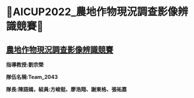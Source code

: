 **:hear_no_evil:AICUP2022_農地作物現況調查影像辨識競賽:hear_no_evil:**
=
[農地作物現況調查影像辨識競賽](https://aidea-web.tw/topic/5f632f38-7213-4d4d-bea3-117ff13c1afb)
-

**指導教授:劉宗榮**

**隊伍名稱:Team_2043**

**隊長:陳語嫣，組員:方峻梃、廖浩翔、謝東格、張祐嘉**
